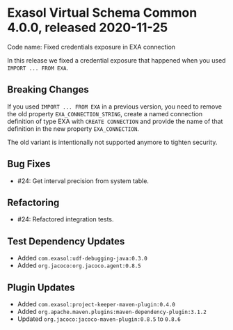 # Exasol Virtual Schema Common 4.0.0, released 2020-11-25

Code name: Fixed credentials exposure in EXA connection

In this release we fixed a credential exposure that happened when you used `IMPORT ... FROM EXA`.

## Breaking Changes

If you used `IMPORT ... FROM EXA` in a previous version, you need to remove the old property `EXA_CONNECTION_STRING`,
create a named connection definition of type EXA with `CREATE CONNECTION` and provide the name of that definition in the
new property `EXA_CONNECTION`.

The old variant is intentionally not supported anymore to tighten security.

## Bug Fixes

* #24: Get interval precision from system table.

## Refactoring

* #24: Refactored integration tests.

## Test Dependency Updates

* Added `com.exasol:udf-debugging-java:0.3.0`
* Added `org.jacoco:org.jacoco.agent:0.8.5`

## Plugin Updates

* Added `com.exasol:project-keeper-maven-plugin:0.4.0`
* Added `org.apache.maven.plugins:maven-dependency-plugin:3.1.2`
* Updated `org.jacoco:jacoco-maven-plugin:0.8.5` to `0.8.6`